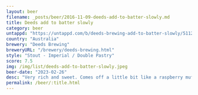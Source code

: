 ```yaml
---
layout: beer
filename: _posts/beer/2016-11-09-deeds-add-to-batter-slowly.md
title: Deeds add to batter slowly
category: beer
untappd: "https://untappd.com/b/deeds-brewing-add-to-batter-slowly/5112588"
country: "Australia"
brewery: "Deeds Brewing"
breweryURL: "/brewery/deeds-brewing.html"
style: "Stout - Imperial / Double Pastry"
score: 7.5
img: /img/list/deeds-add-to-batter-slowly.jpeg
beer-date: "2023-02-26"
desc: "Very rich and sweet. Comes off a little bit like a raspberry muffin with those standard stout chocolate notes. Probably better for winter. I don’t think I could have 2 though"
permalink: /beer/:title.html
---
```


